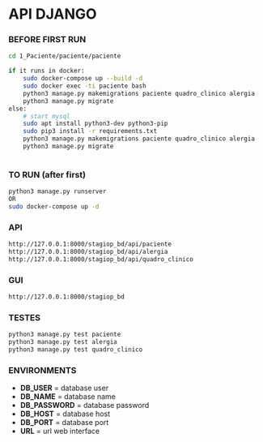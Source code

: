 # API DJANGO

### BEFORE FIRST RUN
```sh
cd 1_Paciente/paciente/paciente

if it runs in docker:
    sudo docker-compose up --build -d
    sudo docker exec -ti paciente bash
    python3 manage.py makemigrations paciente quadro_clinico alergia
    python3 manage.py migrate
else:
    # start mysql
    sudo apt install python3-dev python3-pip
    sudo pip3 install -r requirements.txt
    python3 manage.py makemigrations paciente quadro_clinico alergia
    python3 manage.py migrate
    
```

### TO RUN (after first)
```sh
python3 manage.py runserver
OR
sudo docker-compose up -d
```

### API
```sh
http://127.0.0.1:8000/stagiop_bd/api/paciente
http://127.0.0.1:8000/stagiop_bd/api/alergia
http://127.0.0.1:8000/stagiop_bd/api/quadro_clinico
```

### GUI
```sh
http://127.0.0.1:8000/stagiop_bd
```

### TESTES
```sh
python3 manage.py test paciente
python3 manage.py test alergia
python3 manage.py test quadro_clinico
```

### ENVIRONMENTS
* __DB_USER__ = database user
* __DB_NAME__ = database name
* __DB_PASSWORD__ = database password
* __DB_HOST__ = database host
* __DB_PORT__ = database port
* __URL__ = url web interface